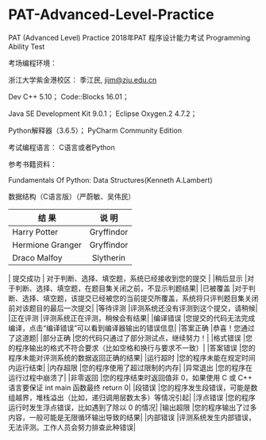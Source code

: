 # PAT-Advanced-Level-Practice
PAT (Advanced Level) Practice 
2018年PAT 程序设计能力考试 Programming Ability Test

考场编程环境：

浙江大学紫金港校区： 季江民, jijm@zju.edu.cn

Dev C++ 5.10；
Code::Blocks 16.01；

Java SE Development Kit 9.0.1；
Eclipse Oxygen.2 4.7.2；

Python解释器（3.6.5）；
PyCharm Community Edition

考试编程语言：
C语言或者Python 

参考书籍资料：

Fundamentals Of Python: Data Structures(Kenneth A.Lambert)

数据结构（C语言版）（严蔚敏、吴伟民）





| 结 果 | 说 明 |
| - | :-: |
| Harry Potter | Gryffindor| 
| Hermione Granger | Gryffindor | 
| Draco Malfoy | Slytherin |




	
|   提交成功    	|   对于判断、选择、填空题，系统已经接收到您的提交 |
|稍后显示	|对于判断、选择、填空题，在题目集关闭之前，不显示判题结果|
|已被覆盖	|对于判断、选择、填空题，该提交已经被您的当前提交所覆盖，系统将只评判题目集关闭前对该题目的最后一次提交|
|等待评测	|评测系统还没有评测到这个提交，请稍候|
|正在评测	|评测系统正在评测，稍候会有结果|
|编译错误	|您提交的代码无法完成编译，点击“编译错误”可以看到编译器输出的错误信息|
|答案正确	|恭喜！您通过了这道题|
|部分正确	|您的代码只通过了部分测试点，继续努力！|
|格式错误	|您的程序输出的格式不符合要求（比如空格和换行与要求不一致）|
|答案错误	|您的程序未能对评测系统的数据返回正确的结果|
|运行超时	|您的程序未能在规定时间内运行结束|
|内存超限	|您的程序使用了超过限制的内存|
|异常退出	|您的程序在运行过程中崩溃了|
|非零返回	|您的程序结束时返回值非 0，如果使用 C 或 C++ 语言要保证 int main 函数最终 return 0|
|段错误	|您的程序发生段错误，可能是数组越界，堆栈溢出（比如，递归调用层数太多）等情况引起|
|浮点错误	|您的程序运行时发生浮点错误，比如遇到了除以 0 的情况|
|输出超限	|您的程序输出了过多内容，一般可能是无限循环输出导致的结果|
|内部错误	|评测系统发生内部错误，无法评测。工作人员会努力排查此种错误|













